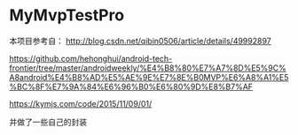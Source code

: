 # MyMvpTestPro
本项目参考自：
http://blog.csdn.net/qibin0506/article/details/49992897

https://github.com/hehonghui/android-tech-frontier/tree/master/androidweekly/%E4%B8%80%E7%A7%8D%E5%9C%A8android%E4%B8%AD%E5%AE%9E%E7%8E%B0MVP%E6%A8%A1%E5%BC%8F%E7%9A%84%E6%96%B0%E6%80%9D%E8%B7%AF

https://kymjs.com/code/2015/11/09/01/

并做了一些自己的封装              

